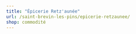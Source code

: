```yaml
---
title: "Épicerie Retz'aunée"
url: /saint-brevin-les-pins/epicerie-retzaunee/
shop: commodité
---
```

